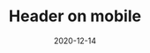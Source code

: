 ---
layout: designs
title: Header on mobile
design: 2020-12-14-header_mobile.png
date: "2020-12-14"
---